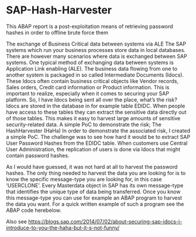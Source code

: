 # SAP-Hash-Harvester
This ABAP report is a post-exploitation means of retrieving password hashes in order to offline brute force them

The exchange of Business Critical data between systems via ALE
The SAP systems which run your business processes store data in local databases. There are however many scenarios where data is exchanged between SAP systems. One typical method of exchanging data between systems is Application Link enabling (ALE). The business data flowing from one to another system is packaged in so called Intermediate Documents (Idocs). These Idocs often contain business critical objects like Vendor records, Sales orders, Credit card information or Product information. This is important to realize, especially when it comes to securing your SAP platform.
So, I have Idocs being sent all over the place, what’s the risk?
Idocs are stored in the database in for example table EDIDC. When people have access to these tables they can extract the sensitive data directly out of those tables. This makes it easy to harvest large amounts of sensitive security-related data.
A simple PoC to demonstrate the risk; The HashHarvester (HaHa)
In order to demonstrate the associated risk, I created a simple PoC. The challenge was to see how hard it would be to extract SAP User Password Hashes from the EDIDC table. When customers use Central User Administration, the replication of users is done via Idocs that might contain password hashes. 

As I would have guessed, it was not hard at all to harvest the password hashes. The only thing needed to harvest the data you are looking for is to know the specific message-type you are looking for, in this case ‘USERCLONE’. Every Masterdata object in SAP has its own message-type that identifies the unique type of data being transferred. Once you know this message-type you can use for example an ABAP program to harvest the data you want. For a quick written example of such a program see the ABAP code herebelow.

Also see https://blogs.sap.com/2014/07/02/about-securing-sap-idocs-i-introduce-to-you-the-haha-but-it-s-not-funny/
